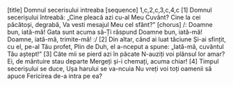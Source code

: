 [title] Domnul secerisului intreaba
[sequence] 1,c,2,c,3,c,4,c
[1]
Domnul secerișului întreabă:
„Cine pleacă azi cu-al Meu Cuvânt?
Cine la cei păcătoși, degrabă,
Va vesti mesajul Meu cel sfânt?”
[chorus]
/: Doamne bun, iată-mă!
Gata sunt acuma să-Ți răspund
Doamne bun, iată-mă!
Doamne, iată-mă, trimite-mă! :/
[2]
Din altar, când ai luat tăciune
Și-ai sfințit, cu el, pe-al Tău profet,
Plin de Duh, el a-nceput a spune:
„Iată-mă, cuvântul Tău aștept!”
[3]
Câte mii se pierd azi în păcate
N-auziți voi plânsul lor amar?
Ei, de mântuire stau departe
Mergeți și-i chemați, acuma chiar!
[4]
Timpul secerișului se duce,
Ușa harului se va-ncuia
Nu vreți voi toți oamenii să apuce
Fericirea de-a intra pe ea?

